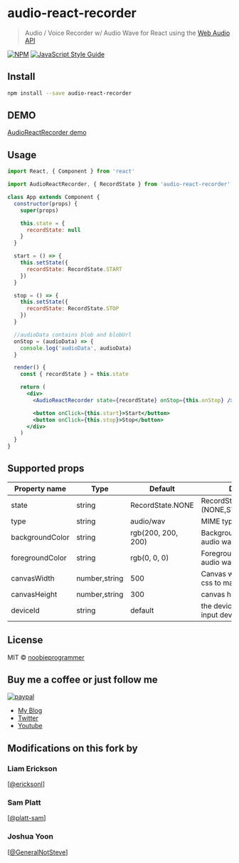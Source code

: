 # audio-react-recorder

> Audio / Voice Recorder w/ Audio Wave for React using the [Web Audio API](https://developer.mozilla.org/en-US/docs/Web/API/Web_Audio_API)

[![NPM](https://img.shields.io/npm/v/audio-react-recorder.svg)](https://www.npmjs.com/package/audio-react-recorder) [![JavaScript Style Guide](https://img.shields.io/badge/code_style-standard-brightgreen.svg)](https://standardjs.com)

## Install

```bash
npm install --save audio-react-recorder
```

## DEMO

[AudioReactRecorder demo](https://doppelgunner.github.io/audio-react-recorder/)

## Usage

```jsx
import React, { Component } from 'react'

import AudioReactRecorder, { RecordState } from 'audio-react-recorder'

class App extends Component {
  constructor(props) {
    super(props)

    this.state = {
      recordState: null
    }
  }

  start = () => {
    this.setState({
      recordState: RecordState.START
    })
  }

  stop = () => {
    this.setState({
      recordState: RecordState.STOP
    })
  }

  //audioData contains blob and blobUrl
  onStop = (audioData) => {
    console.log('audioData', audioData)
  }

  render() {
    const { recordState } = this.state

    return (
      <div>
        <AudioReactRecorder state={recordState} onStop={this.onStop} />

        <button onClick={this.start}>Start</button>
        <button onClick={this.stop}>Stop</button>
      </div>
    )
  }
}
```

## Supported props

| Property name   | Type          | Default            | Description                                          |
| --------------- | ------------- | ------------------ | ---------------------------------------------------- |
| state           | string        | RecordState.NONE   | RecordState.(NONE,START,STOP,PAUSE)                  |
| type            | string        | audio/wav          | MIME type of the audio file                          |
| backgroundColor | string        | rgb(200, 200, 200) | Background color of the audio wave / canvas          |
| foregroundColor | string        | rgb(0, 0, 0)       | Foreground color of the audio wave / canvas          |
| canvasWidth     | number,string | 500                | Canvas width (you can use css to make it responsive) |
| canvasHeight    | number,string | 300                | canvas height                                        |
| deviceId        | string        | default            | the device id of the audio input device              |

## License

MIT © [noobieprogrammer](https://github.com/noobieprogrammer)

## Buy me a coffee or just follow me

[![paypal](https://www.paypalobjects.com/en_US/i/btn/btn_donateCC_LG.gif)](https://www.paypal.com/cgi-bin/webscr?cmd=_s-xclick&hosted_button_id=GCJGP8MTETUYU)

- [My Blog](https://noobieprogrammer.blogspot.com/)
- [Twitter](https://twitter.com/noobieprogrmmer)
- [Youtube](https://www.youtube.com/channel/UCpzMkMzGopmft5welUr8QZg)

## Modifications on this fork by
### Liam Erickson
[[@ericksonl](https://github.com/ericksonl)]
### Sam Platt
[[@platt-sam](https://github.com/platt-sam)]
### Joshua Yoon
[[@GeneralNotSteve](https://github.com/GeneralNotSteve)]
